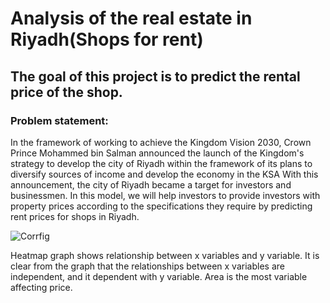 # Analysis of the real estate in Riyadh(Shops for rent)

## The goal of this project is to predict the rental price of the shop.

### Problem statement:

In the framework of working to achieve the Kingdom Vision 2030, Crown Prince
Mohammed bin Salman announced the launch of the Kingdom&#39;s strategy to develop
the city of Riyadh within the framework of its plans to diversify sources of income
and develop the economy in the KSA With this announcement, the city of Riyadh
became a target for investors and businessmen. In this model, we will help investors
to provide investors with property prices according to the specifications they require by predicting rent prices for shops in Riyadh.

![Corrfig](https://user-images.githubusercontent.com/93095814/145095783-b93fa8f6-857a-4529-941d-7c14f2bf6de6.png)


Heatmap graph shows relationship between x variables and y variable. It is clear from the graph that the relationships between x variables are independent, and it dependent with y variable. Area is the most variable affecting price. 
